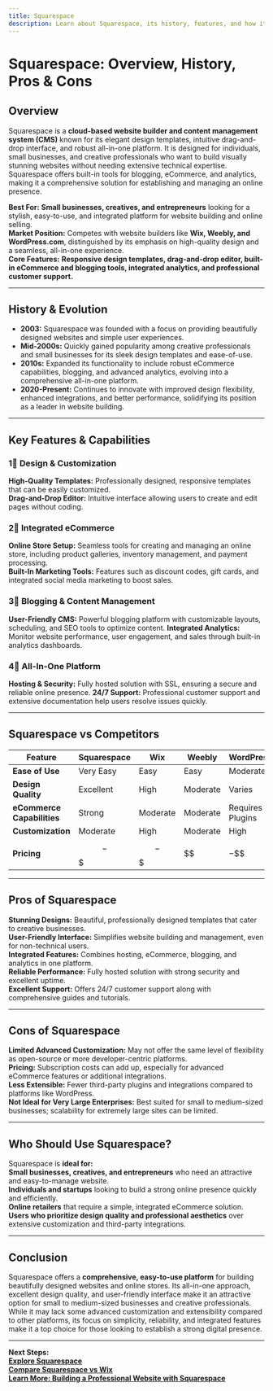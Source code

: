 ```yaml
---
title: Squarespace
description: Learn about Squarespace, its history, features, and how it compares to other website builders.
---
```


# **Squarespace: Overview, History, Pros & Cons**

## **Overview**  
Squarespace is a **cloud-based website builder and content management system (CMS)** known for its elegant design templates, intuitive drag-and-drop interface, and robust all-in-one platform. It is designed for individuals, small businesses, and creative professionals who want to build visually stunning websites without needing extensive technical expertise. Squarespace offers built-in tools for blogging, eCommerce, and analytics, making it a comprehensive solution for establishing and managing an online presence.

 **Best For:** **Small businesses, creatives, and entrepreneurs** looking for a stylish, easy-to-use, and integrated platform for website building and online selling.  
 **Market Position:** Competes with website builders like **Wix, Weebly, and WordPress.com**, distinguished by its emphasis on high-quality design and a seamless, all-in-one experience.  
 **Core Features:** **Responsive design templates, drag-and-drop editor, built-in eCommerce and blogging tools, integrated analytics, and professional customer support.**

---

## **History & Evolution**  
- **2003:** Squarespace was founded with a focus on providing beautifully designed websites and simple user experiences.  
- **Mid-2000s:** Quickly gained popularity among creative professionals and small businesses for its sleek design templates and ease-of-use.  
- **2010s:** Expanded its functionality to include robust eCommerce capabilities, blogging, and advanced analytics, evolving into a comprehensive all-in-one platform.  
- **2020-Present:** Continues to innovate with improved design flexibility, enhanced integrations, and better performance, solidifying its position as a leader in website building.

---

## **Key Features & Capabilities**

### **1⃣ Design & Customization**
 **High-Quality Templates:** Professionally designed, responsive templates that can be easily customized.  
 **Drag-and-Drop Editor:** Intuitive interface allowing users to create and edit pages without coding.

### **2⃣ Integrated eCommerce**
 **Online Store Setup:** Seamless tools for creating and managing an online store, including product galleries, inventory management, and payment processing.  
 **Built-In Marketing Tools:** Features such as discount codes, gift cards, and integrated social media marketing to boost sales.

### **3⃣ Blogging & Content Management**
 **User-Friendly CMS:** Powerful blogging platform with customizable layouts, scheduling, and SEO tools to optimize content.
 **Integrated Analytics:** Monitor website performance, user engagement, and sales through built-in analytics dashboards.

### **4⃣ All-In-One Platform**
 **Hosting & Security:** Fully hosted solution with SSL, ensuring a secure and reliable online presence.
 **24/7 Support:** Professional customer support and extensive documentation help users resolve issues quickly.

---

## **Squarespace vs Competitors**

| Feature                   | Squarespace      | Wix             | Weebly          | WordPress.com    |
|---------------------------|------------------|-----------------|-----------------|------------------|
| **Ease of Use**           |  Very Easy     |  Easy         |  Easy         |  Moderate      |
| **Design Quality**        |  Excellent     |  High         |  Moderate     |  Varies         |
| **eCommerce Capabilities**|  Strong        |  Moderate     |  Moderate     |  Requires Plugins|
| **Customization**         |  Moderate      |  High         |  Moderate     |  High          |
| **Pricing**               | $$-$$$          | $$-$$$         | $$              | $-$$$            |

---

## **Pros of Squarespace**  
 **Stunning Designs:** Beautiful, professionally designed templates that cater to creative businesses.  
 **User-Friendly Interface:** Simplifies website building and management, even for non-technical users.  
 **Integrated Features:** Combines hosting, eCommerce, blogging, and analytics in one platform.  
 **Reliable Performance:** Fully hosted solution with strong security and excellent uptime.  
 **Excellent Support:** Offers 24/7 customer support along with comprehensive guides and tutorials.

---

## **Cons of Squarespace**  
 **Limited Advanced Customization:** May not offer the same level of flexibility as open-source or more developer-centric platforms.  
 **Pricing:** Subscription costs can add up, especially for advanced eCommerce features or additional integrations.  
 **Less Extensible:** Fewer third-party plugins and integrations compared to platforms like WordPress.  
 **Not Ideal for Very Large Enterprises:** Best suited for small to medium-sized businesses; scalability for extremely large sites can be limited.

---

## **Who Should Use Squarespace?**  
Squarespace is **ideal for:**  
 **Small businesses, creatives, and entrepreneurs** who need an attractive and easy-to-manage website.  
 **Individuals and startups** looking to build a strong online presence quickly and efficiently.  
 **Online retailers** that require a simple, integrated eCommerce solution.  
 **Users who prioritize design quality and professional aesthetics** over extensive customization and third-party integrations.

---

## **Conclusion**  
Squarespace offers a **comprehensive, easy-to-use platform** for building beautifully designed websites and online stores. Its all-in-one approach, excellent design quality, and user-friendly interface make it an attractive option for small to medium-sized businesses and creative professionals. While it may lack some advanced customization and extensibility compared to other platforms, its focus on simplicity, reliability, and integrated features make it a top choice for those looking to establish a strong digital presence.

---

 **Next Steps:**  
 **[Explore Squarespace](https://www.squarespace.com/)**  
 **[Compare Squarespace vs Wix](#)**  
 **[Learn More: Building a Professional Website with Squarespace](#)**
